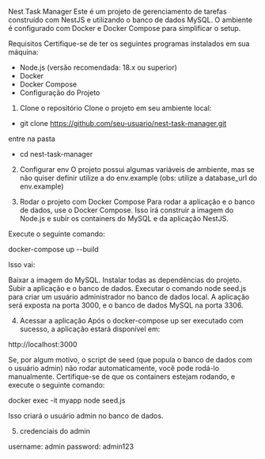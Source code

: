 Nest Task Manager
Este é um projeto de gerenciamento de tarefas construído com NestJS e utilizando o banco de dados MySQL. O ambiente é configurado com Docker e Docker Compose para simplificar o setup.

Requisitos
Certifique-se de ter os seguintes programas instalados em sua máquina:

- Node.js (versão recomendada: 18.x ou superior)
- Docker
- Docker Compose
- Configuração do Projeto

1. Clone o repositório
Clone o projeto em seu ambiente local:

- git clone https://github.com/seu-usuario/nest-task-manager.git

entre na pasta

- cd nest-task-manager

2. Configurar env
O projeto possui algumas variáveis de ambiente, mas se não quiser definir utilize a do env.example (obs: utilize a database_url do env.example)

3. Rodar o projeto com Docker Compose
Para rodar a aplicação e o banco de dados, use o Docker Compose. Isso irá construir a imagem do Node.js e subir os containers do MySQL e da aplicação NestJS.

Execute o seguinte comando:

docker-compose up --build

Isso vai:

Baixar a imagem do MySQL.
Instalar todas as dependências do projeto.
Subir a aplicação e o banco de dados.
Executar o comando node seed.js para criar um usuário administrador no banco de dados local.
A aplicação será exposta na porta 3000, e o banco de dados MySQL na porta 3306.

4. Acessar a aplicação
Após o docker-compose up ser executado com sucesso, a aplicação estará disponível em:

http://localhost:3000

Se, por algum motivo, o script de seed (que popula o banco de dados com o usuário admin) não rodar automaticamente, você pode rodá-lo manualmente. Certifique-se de que os containers estejam rodando, e execute o seguinte comando:

docker exec -it myapp node seed.js

Isso criará o usuário admin no banco de dados.

5. credenciais do admin

username: admin
password: admin123